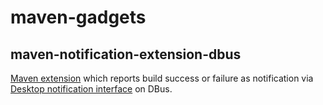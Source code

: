 # maven-gadgets

## maven-notification-extension-dbus

[Maven extension](https://maven.apache.org/studies/extension-demo/) which reports build success or failure as notification via [Desktop notification interface](https://specifications.freedesktop.org/notification-spec/latest/ar01s09.html) on DBus. 